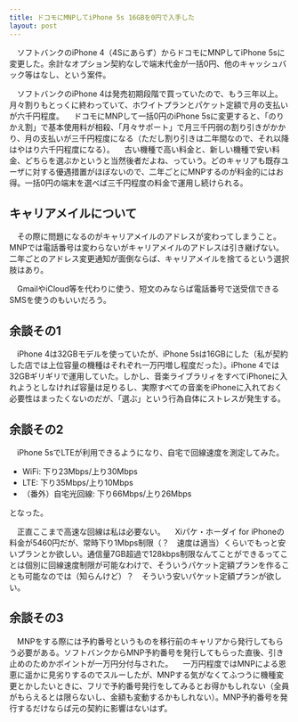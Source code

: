 ```yaml
---
title: ドコモにMNPしてiPhone 5s 16GBを0円で入手した
layout: post
---
```

　ソフトバンクのiPhone 4（4Sにあらず）からドコモにMNPしてiPhone 5sに変更した。余計なオプション契約なしで端末代金が一括0円、他のキャッシュバック等はなし、という案件。

　ソフトバンクのiPhone 4は発売初期段階で買っていたので、もう三年以上。月々割りもとっくに終わっていて、ホワイトプランとパケット定額で月の支払いが六千円程度。
　ドコモにMNPして一括0円のiPhone 5sに変更すると、「のりかえ割」で基本使用料が相殺、「月々サポート」で月三千円弱の割り引きがかかり、月の支払いが三千円程度になる（ただし割り引きは二年間なので、それ以降はやはり六千円程度になる）。
　古い機種で高い料金と、新しい機種で安い料金、どちらを選ぶかというと当然後者だよね、っていう。どのキャリアも既存ユーザに対する優遇措置がほぼないので、二年ごとにMNPするのが料金的にはお得。一括0円の端末を選べば三千円程度の料金で運用し続けられる。

## キャリアメイルについて

　その際に問題になるのがキャリアメイルのアドレスが変わってしまうこと。MNPでは電話番号は変わらないがキャリアメイルのアドレスは引き継げない。二年ごとのアドレス変更通知が面倒ならば、キャリアメイルを捨てるという選択肢はあり。

　GmailやiCloud等を代わりに使う、短文のみならば電話番号で送受信できるSMSを使うのもいいだろう。

## 余談その1

　iPhone 4は32GBモデルを使っていたが、iPhone 5sは16GBにした（私が契約した店では上位容量の機種はそれぞれ一万円増し程度だった）。iPhone 4では32GBギリギリで運用していた。しかし、音楽ライブラリィをすべてiPhoneに入れようとしなければ容量は足りるし、実際すべての音楽をiPhoneに入れておく必要性はまったくないのだが、「選ぶ」という行為自体にストレスが発生する。

## 余談その2

　iPhone 5sでLTEが利用できるようになり、自宅で回線速度を測定してみた。

- WiFi: 下り23Mbps/上り30Mbps
- LTE: 下り35Mbps/上り10Mbps
- （番外）自宅光回線: 下り66Mbps/上り26Mbps

となった。

　正直ここまで高速な回線は私は必要ない。
　Xiパケ・ホーダイ for iPhoneの料金が5460円だが、常時下り1Mbps制限（？　速度は適当）くらいでもっと安いプランとか欲しい。通信量7GB超過で128kbps制限なんてことができるってことは個別に回線速度制限が可能なわけで、そういうパケット定額プランを作ることも可能なのでは（知らんけど）？　そういう安いパケット定額プランが欲しい。

## 余談その3

　MNPをする際には予約番号というものを移行前のキャリアから発行してもらう必要がある。ソフトバンクからMNP予約番号を発行してもらった直後、引き止めのためかポイントが一万円分付与された。
　一万円程度ではMNPによる恩恵に遥かに見劣りするのでスルーしたが、MNPする気がなくてふつうに機種変更とかしたいときに、フリで予約番号発行をしてみるとお得かもしれない（全員がもらえるとは限らないし、金額も変動するかもしれない）。MNP予約番号を発行するだけならば元の契約に影響はないはず。
